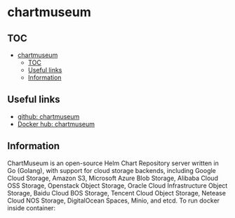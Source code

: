# chartmuseum

## TOC

- [chartmuseum](#chartmuseum)
  - [TOC](#toc)
  - [Useful links](#useful-links)
  - [Information](#information)

## Useful links

- [github: chartmuseum](https://github.com/helm/chartmuseum)
- [Docker hub: chartmuseum](https://hub.docker.com/r/chartmuseum/chartmuseum)


## Information

ChartMuseum is an open-source Helm Chart Repository server written in Go (Golang), with support for cloud storage backends, including Google Cloud Storage, Amazon S3, Microsoft Azure Blob Storage, Alibaba Cloud OSS Storage, Openstack Object Storage, Oracle Cloud Infrastructure Object Storage, Baidu Cloud BOS Storage, Tencent Cloud Object Storage, Netease Cloud NOS Storage, DigitalOcean Spaces, Minio, and etcd.
To run docker inside container:
